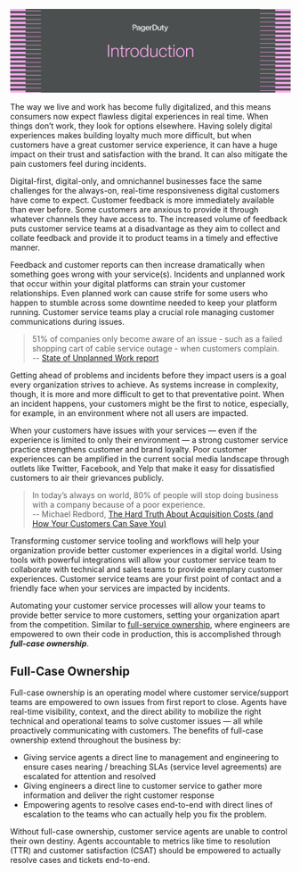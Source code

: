 ![Introduction](assets/images/headers/CustServOps-Intro.png)

The way we live and work has become fully digitalized, and this means consumers now expect flawless digital experiences in real time. When things don’t work, they look for options elsewhere. Having solely digital experiences makes building loyalty much more difficult, but when customers have a great customer service experience, it can have a huge impact on their trust and satisfaction with the brand. It can also mitigate the pain customers feel during incidents.

Digital-first, digital-only, and omnichannel businesses face the same challenges for the always-on, real-time responsiveness digital customers have come to expect. Customer feedback is more immediately available than ever before. Some customers are anxious to provide it through whatever channels they have access to. The increased volume of feedback puts customer service teams at a disadvantage as they aim to collect and collate feedback and provide it to product teams in a timely and effective manner.

Feedback and customer reports can then increase dramatically when something goes wrong with your service(s). Incidents and unplanned work that occur within your digital platforms can strain your customer relationships. Even planned work can cause strife for some users who happen to stumble across some downtime needed to keep your platform running. Customer service teams play a crucial role managing customer communications during issues.

> 51% of companies only become aware of an issue - such as a failed shopping cart of cable service outage - when customers complain.<br>
 -- [State of Unplanned Work report](https://www.pagerduty.com/resources/reports/unplanned-work/)

Getting ahead of problems and incidents before they impact users is a goal every organization strives to achieve. As systems increase in complexity, though, it is more and more difficult to get to that preventative point. When an incident happens, your customers might be the first to notice, especially, for example, in an environment where not all users are impacted.

When your customers have issues with your services — even if the experience is limited to only their environment — a strong customer service practice strengthens customer and brand loyalty. Poor customer experiences can be amplified in the current social media landscape through outlets like Twitter, Facebook, and Yelp that make it easy for dissatisfied customers to air their grievances publicly.

> In today’s always on world, 80% of people will stop doing business with a company because of a poor experience. <br>
-- Michael Redbord, [The Hard Truth About Acquisition Costs (and How Your Customers Can Save You)](https://blog.hubspot.com/service/customer-acquisition-study)

Transforming customer service tooling and workflows will help your organization provide better customer experiences in a digital world. Using tools with powerful integrations will allow your customer service team to collaborate with technical and sales teams to provide exemplary customer experiences. Customer service teams are your first point of contact and a friendly face when your services are impacted by incidents.

Automating your customer service processes will allow your teams to provide better service to more customers, setting your organization apart from the competition. Similar to [full-service ownership](https://ownership.pagerduty.com/), where engineers are empowered to own their code in production, this is accomplished through ***full-case ownership***.

## Full-Case Ownership
Full-case ownership is an operating model where customer service/support teams are empowered to own issues from first report to close. Agents have real-time visibility, context, and the direct ability to mobilize the right technical and operational teams to solve customer issues — all while proactively communicating with customers. The benefits of full-case ownership extend throughout the business by:

- Giving service agents a direct line to management and engineering to ensure cases nearing / breaching SLAs (service level agreements) are escalated for attention and resolved
- Giving engineers a direct line to customer service to gather more information and deliver the right customer response
- Empowering agents to resolve cases end-to-end with direct lines of escalation to the teams who can actually help you fix the problem.

Without full-case ownership, customer service agents are unable to control their own destiny. Agents accountable to metrics like time to resolution (TTR) and customer satisfaction (CSAT) should be empowered to actually resolve cases and tickets end-to-end.
